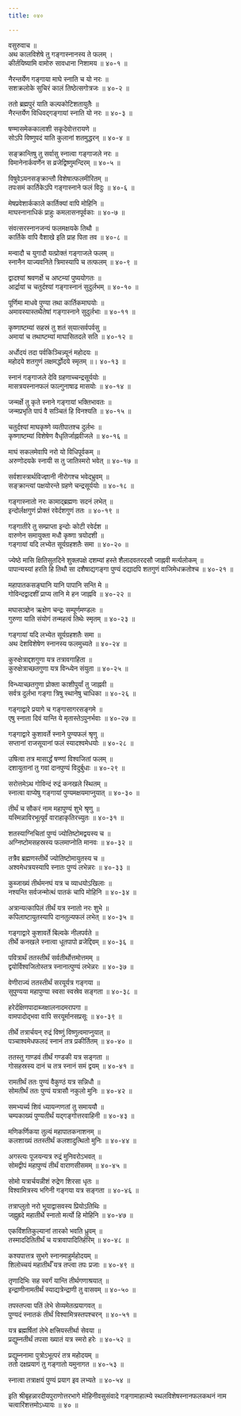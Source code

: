```yaml
---
title: ०४०

---
```

वसुरुवाच ॥  
अथ कालविशेषे तु गङ्गास्नानस्य ते फलम् ।  
कीर्तयिष्यामि वामोरु सावधाना निशामय ॥ ४०-१ ॥  
  
नैरन्तर्येण गङ्गाया माघे स्नाति च यो नरः ॥  
सशक्रलोके सुचिरं कालं तिष्ठेत्सगोत्रजः ॥ ४०-२ ॥  
  
ततो ब्रह्मपुरं याति कल्पकोटिशतायुतैः ॥  
नैरन्तर्येण विधिवद्गङ्गायां स्नाति यो नरः ॥ ४०-३ ॥  
  
षण्मासमेककालाशी सकृदेवोत्तरायणे ॥  
सोऽपि विष्णुपदं याति कुलानां शतमुद्धरन् ॥ ४०-४ ॥  
  
सङ्क्रान्तिषु तु सर्वासु स्नात्वा गङ्गाजले नरः ॥  
विमानेनार्कवर्णेन स व्रजेद्विष्णुमन्दिरम् ॥ ४०-५ ॥  
  
विषुवेऽयनसङ्क्रान्तौ विशेषात्फलमीरितम् ॥  
तपःसमं कार्तिकेऽपि गङ्गास्नाने फलं विदुः ॥ ४०-६ ॥  
  
मेषप्रवेशार्ककाले कार्तिक्यां वापि मोहिनि ॥  
माघस्नानाधिकं प्राहुः कमलासनपूर्वकाः ॥ ४०-७ ॥  
  
संवत्सरस्नानजन्यं फलमक्षयके तिथौ ॥  
कार्तिके वापि वैशाखे इति प्राह पिता तव ॥ ४०-८ ॥  
  
मन्वादौ च युगादौ यत्प्रोक्तं गङ्गाजले फलम् ॥  
स्नानैन याज्यवनिते त्रिमास्यापि च तत्फलम् ॥ ४०-९ ॥  
  
द्वादश्यां श्रवणर्क्षे च अष्टम्यां पुष्ययोगतः ॥  
आर्द्रायां च चतुर्दश्यां गङ्गास्नानं सुदुर्लभम् ॥ ४०-१० ॥  
  
पूर्णिमा माधवे पुण्या तथा कार्तिकमाघयोः ॥  
अमावस्यास्तथैतेषां गङ्गास्नाने सुदुर्लभाः ॥ ४०-११ ॥  
  
कृष्णाष्टम्यां सहस्रं तु शतं स्‌यात्सर्वपर्वसु ॥  
अमायां च तथाष्टम्यां माघासितदले सति ॥ ४०-१२ ॥  
  
अर्धोदयं तदा पर्वकिञ्चिन्न्यूनं महोदयः ॥  
महोदये शतगुणं लक्षमर्द्धोदये स्मृतम् ॥। ४०-१३ ॥  
  
स्नानं गङ्गाजले देवि ग्रहणाच्चन्द्रसूर्ययोः ॥  
मासत्रयस्नानफलं फाल्गुनाषाढ मासयोः ॥ ४०-१४ ॥  
  
जन्मर्क्षे तु कृते स्नाने गङ्गायां भक्तिभावतः ॥  
जन्मप्रभृति पापं वै सञ्चितं हि विनश्यति ॥ ४०-१५ ॥  
  
चतुर्दश्यां माघकृष्णे व्यतीपातश्च दुर्लभः ॥  
कृष्णाष्टम्यां विशेषेण वैधृतिर्जाह्नवीजले ॥ ४०-१६ ॥  
  
माघं सकलमेवापि नरो यो विधिपूर्वकम् ॥  
अरुणोदयके स्नायी स तु जातिस्मरो भवेत् ॥ ४०-१७ ॥  
  
सर्वशास्त्रार्थविज्ज्ञानी नीरोगश्च भवेद्भ्रुवम् ॥  
सङ्क्रान्त्यां पक्षयोरन्ते ग्रहणे चन्द्रसूर्ययोः ॥ ४०-१८ ॥  
  
गङ्गास्नातो नरः कामाद्ब्रह्मणः सदनं लभेत् ॥  
इन्दोर्लक्षगुणं प्रोक्तं रवेर्दशगुणं ततः ॥ ४०-१९ ॥  
  
गङ्गातीरे तु सम्प्राप्ता इन्दोः कोटी रवेर्दश ॥  
वारुणेन समायुक्ता मधौ कृष्णा त्रयोदशी ॥  
गङ्गायां यदि लभ्येत सूर्यग्रहशतैः समा ॥ ४०-२० ॥  
  
ज्येष्ठे मासि क्षितिसुतदिने शुक्लपक्षे दशम्यां हस्ते शैलादवतरदसौ जाह्नवी मर्त्यलोकम् ॥  
पापान्यस्यां हरति हि तिथौ सा दशैषाद्यगङ्गा पुण्यं दद्यादपि शतगुणं वाजिमेधक्रतोश्च ॥ ४०-२१ ॥  
  
महापातकसङ्घानि यानि पापानि सन्ति मे ॥  
गोविन्दद्वादशीं प्राप्य तानि मे हन जाह्नवि ॥ ४०-२२ ॥  
  
मघासञ्ज्ञेन ऋक्षेण चन्द्रः सम्पूर्णमण्डलः ॥  
गुरुणा याति संयोगं तन्महत्वं तिथेः स्मृतम् ॥ ४०-२३ ॥  
  
गङ्गायां यदि लभ्येत सूर्यग्रहशतैः समा ॥  
अथ देशविशेषेण स्नानस्य फलमुच्यते ॥ ४०-२४ ॥  
  
कुरुक्षेत्राद्दशगुणा यत्र तत्रावगाहिता ॥  
कुरुक्षेत्राच्छतगुणा यत्र विन्ध्येन संयुता ॥ ४०-२५ ॥  
  
विन्ध्याच्छतगुणा प्रोक्ता काशीपुर्यां तु जाह्नवी ॥  
सर्वत्र दुर्लभा गङ्गा त्रिषु स्थानेषु चाधिका ॥ ४०-२६ ॥  
  
गङ्गाद्वारे प्रयागे च गङ्गासागरसङ्गमे ॥  
एषु स्नाता दिवं यान्ति ये मृतास्तेऽपुनर्भवाः ॥ ४०-२७ ॥  
  
गङ्गाद्वारे कुशावर्ते स्नाने पुण्यफलं श्रृणु ॥  
सप्तानां राजसूयानां फलं स्यादश्वमेधयोः ॥ ४०-२८ ॥  
  
उषित्वा तत्र मासार्द्धं षण्णां विश्वजितां फलम् ॥  
दशायुतानां तु गवां दानपुण्यं विदुर्बुधाः ॥ ४०-२९ ॥  
  
सरोत्तमेऽथ गोविन्दं रुद्रं कनखले स्थितम् ॥  
स्नात्वा वाप्येषु गङ्गायां पुण्यमक्षयमाप्नुयात् ॥ ४०-३० ॥  
  
तीर्थं च सौकरं नाम महापुण्यं शुभे श्रृणु ॥  
यस्मिन्नाविरभूत्पूर्वं वाराहाकृतिरच्युतः ॥ ४०-३१ ॥  
  
शतस्याग्निचितां पुण्यं ज्योतिष्टोमद्वयस्य च ॥  
अग्निष्टोमसहस्रस्य फलमाप्नोति मानवः ॥ ४०-३२ ॥  
  
तत्रैव ब्रह्मणस्तीर्थे ज्योतिष्टोमायुतस्य च ॥  
अश्वमेधत्रयस्यापि स्नातः पुण्यं लभेन्नरः ॥ ४०-३३ ॥  
  
कुब्जाख्यं तीर्थमनघं यत्र च व्याधयोऽखिलाः ॥  
नश्यन्ति सर्वजन्मोत्थं पातकं चापि मोहिनि ॥ ४०-३४ ॥  
  
अत्रान्यत्कापिलं तीर्थं यत्र स्नातो नरः शुभे ॥  
कपिलाष्टायुतस्यापि दानतुल्यफलं लभेत् ॥ ४०-३५ ॥  
  
गङ्गाद्वारे कुशावर्ते बिल्वके नीलपर्वते ॥  
तीर्थे कनखले स्नात्वा धूतपापो व्रजेद्दिवम् ॥ ४०-३६ ॥  
  
पवित्रार्थं ततस्तीर्थं सर्वतीर्थोत्तमोत्तमम् ॥  
द्वयोर्विश्वजितोस्तत्र स्नानात्पुण्यं लभेन्नरः ॥ ४०-३७ ॥  
  
वेणीराज्यं ततस्तीर्थं सरयूर्यत्र गङ्गया ॥  
सुपुण्यया महापुण्या स्वसा स्वस्रेव सङ्गता ॥ ४०-३८ ॥  
  
हरेर्दक्षिणपादाब्जक्षालनादमरापगा ॥  
वामपादोद्भवा वापि सरयूर्मानसप्रसूः ॥ ४०-३९ ॥  
  
तीर्थे तत्रार्चयन् रुद्रं विष्णुं विष्णुत्वमाप्नुयात् ॥  
पञ्चाश्वमेधफलदं स्नानं तत्र प्रकीर्तितम् ॥ ४०-४० ॥  
  
ततस्तु गाण्डवं तीर्थं गण्डकी यत्र सङ्गता ॥  
गोसहस्रस्य दानं च तत्र स्नानं समं द्वयम् ॥ ४०-४१ ॥  
  
रामतीर्थं ततः पुण्यं वैकुण्ठं यत्र सन्निधौ ॥  
सोमतीर्थं ततः पुण्यं यत्रासौ नकुलो मुनिः ॥ ४०-४२ ॥  
  
समभ्यर्च्य शिवं ध्यायन्गणतां तु समाययौ ॥  
चम्पकाख्यं पुण्यतीर्थं यद्गङ्गोत्तरवाहिनी ॥ ४०-४३ ॥  
  
मणिकर्णिकया तुल्यं महापातकनाशनम् ॥  
कलशाख्यं ततस्तीर्थं कलशादुत्थितो मुनिः ॥ ४०-४४ ॥  
  
अगस्त्यः पूजयन्यत्र रुद्रं मुनिवरोऽभवत् ॥  
सोमद्वीपं महापुण्यं तीर्थं वाराणसीसमम् ॥ ४०-४५ ॥  
  
सोमो यत्रार्चयन्नीशं रुद्रेण शिरसा धृतः ॥  
विश्वामित्रस्य भगिनी गङ्गया यत्र सङ्गता ॥ ४०-४६ ॥  
  
तत्राप्लुतो नरो भूयाद्वासवस्य प्रियोऽतिथिः ॥  
जह्नुह्रदे महातीर्थे स्नातो मर्त्यो हि मोहिनि ॥ ४०-४७ ॥  
  
एकविंशतिकुल्यानां तारको भवति ध्रुवम् ॥  
तस्माददितितीर्थं च यत्रावापादितिर्हरिम् ॥ ४०-४८ ॥  
  
कश्यपात्तत्र सुभगे स्नानमाहुर्महोदयम् ॥  
शिलोच्चयं महातीर्थँ यत्र तप्त्वा तपः प्रजाः ॥ ४०-४९ ॥  
  
तृणादिभिः सह स्वर्गं यान्ति तीर्थगणाश्रयात् ॥  
इन्द्राणीनामतीर्थं स्याद्यत्रेन्द्राणी तु वासवम् ॥ ४०-५० ॥  
  
तपस्तप्त्वा पतिं लेभे सेव्यमेतत्प्रयागवत् ॥  
पुण्यदं स्नातकं तीर्थं विश्वामित्रस्तपश्चरन् ॥ ४०-५१ ॥  
  
यत्र ब्रह्मर्षितां लेभे क्षत्त्रियस्तीर्था सेवया ॥  
प्रद्युम्नतीर्थं तपसा ख्यातं यत्र स्मरो हरेः ॥ ४०-५२ ॥  
  
प्रद्युम्ननामा पुत्रोऽभूत्परं तत्र महोदयम् ॥  
ततो दक्षप्रयागं तु गङ्गातो यमुनागत ॥ ४०-५३ ॥  
  
स्नात्वा तत्राक्षयं पुण्यं प्रयाग इव लभ्यते ॥ ४०-५४ ॥  
  
इति श्रीबृहन्नारदीयपुराणोत्तरभागे मोहिनीवसुसंवादे गङ्गामाहात्म्ये स्थलविशेषस्नानफलकथनं नाम चत्वारिंशत्तमोऽध्यायः ॥ ४० ॥